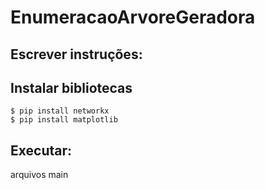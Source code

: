 # EnumeracaoArvoreGeradora

## Escrever instruções:
## Instalar bibliotecas
```$ pip install networkx``` <br>
```$ pip install matplotlib```

## Executar:
arquivos main

